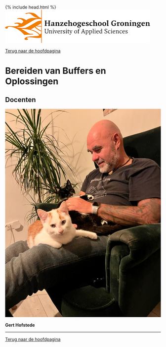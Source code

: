 {% include head.html %}
![Hanze](../hanze/hanze.png)

[Terug naar de hoofdpagina ](../index.md)

# Bereiden van Buffers en Oplossingen

## Docenten

![hofg](../impression/hofg.jpg)

**Gert Hofstede**


--- 

[Terug naar de hoofdpagina ](../index.md)

